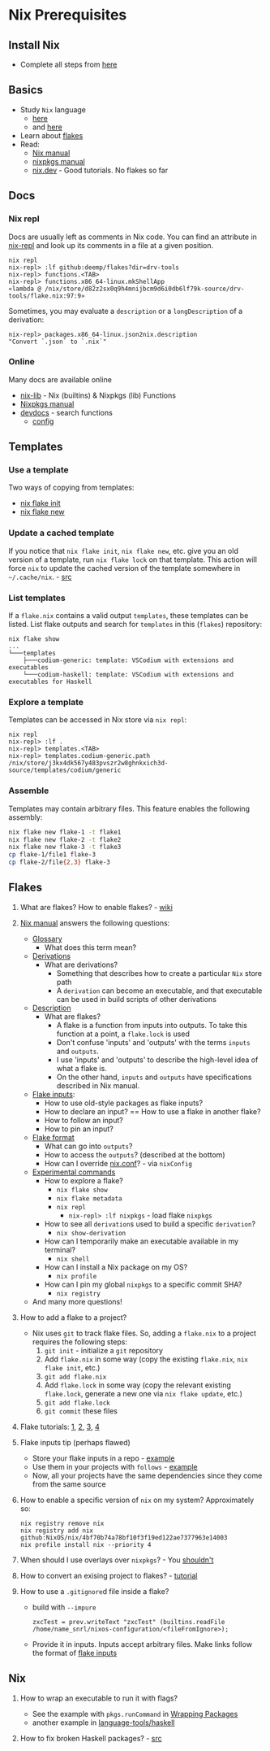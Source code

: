# Nix Prerequisites

## Install Nix

- Complete all steps from [here](InstallNix.md)

## Basics

- Study `Nix` language
  - [here](https://nixos.wiki/wiki/Overview_of_the_Nix_Language)
  - and [here](https://nixos.org/manual/nix/unstable/language/index.html)
- Learn about [flakes](#flakes)
- Read:
  - [Nix manual](https://nixos.org/manual/nix/unstable/command-ref/nix-store.html?searchbar=&search=s)
  - [nixpkgs manual](https://nixos.org/manual/nixpkgs/unstable)
  - [nix.dev](https://nix.dev/) - Good tutorials. No flakes so far

## Docs

### Nix repl

Docs are usually left as comments in Nix code. You can find an attribute in [nix-repl](https://nixos.org/manual/nix/stable/command-ref/new-cli/nix3-repl.html) and look up its comments in a file at a given position.

```console
nix repl
nix-repl> :lf github:deemp/flakes?dir=drv-tools
nix-repl> functions.<TAB>
nix-repl> functions.x86_64-linux.mkShellApp
«lambda @ /nix/store/d82z2sx0q9h4mnijbcm9d6i0db6lf79k-source/drv-tools/flake.nix:97:9»
```

Sometimes, you may evaluate a `description` or a `longDescription` of a derivation:

```console
nix-repl> packages.x86_64-linux.json2nix.description
"Convert `.json` to `.nix`"
```

### Online

Many docs are available online

- [nix-lib](https://teu5us.github.io/nix-lib.html) - Nix (builtins) & Nixpkgs (lib) Functions
- [Nixpkgs manual](https://nixos.org/manual/nixpkgs/stable/#nixpkgs-manual)
- [devdocs](https://devdocs.io/) - search functions
  - [config](./devdocs-config.json)

## Templates

### Use a template

Two ways of copying from templates:

- [nix flake init](https://nixos.org/manual/nix/stable/command-ref/new-cli/nix3-flake-init.html)
- [nix flake new](https://nixos.org/manual/nix/stable/command-ref/new-cli/nix3-flake-new.html)

### Update a cached template

If you notice that `nix flake init`, `nix flake new`, etc. give you an old version of a template, run `nix flake lock` on that template. This action will force `nix` to update the cached version of the template somewhere in `~/.cache/nix`. - [src](https://t.me/ru_nixos/140144)

### List templates

If a `flake.nix` contains a valid output `templates`, these templates can be listed.
List flake outputs and search for `templates` in this (`flakes`) repository:

```console
nix flake show
...
└───templates
    ├───codium-generic: template: VSCodium with extensions and executables
    └───codium-haskell: template: VSCodium with extensions and executables for Haskell
```

### Explore a template

Templates can be accessed in Nix store via `nix repl`:

```console
nix repl
nix-repl> :lf .
nix-repl> templates.<TAB>
nix-repl> templates.codium-generic.path
/nix/store/j3kx4dk567y483pvszr2w8ghnkxich3d-source/templates/codium/generic
```

### Assemble

Templates may contain arbitrary files. This feature enables the following assembly:

```sh
nix flake new flake-1 -t flake1
nix flake new flake-2 -t flake2
nix flake new flake-3 -t flake3
cp flake-1/file1 flake-3
cp flake-2/file{2,3} flake-3
```

## Flakes

1. What are flakes? How to enable flakes? - [wiki](https://nixos.wiki/wiki/Flakes)

1. [Nix manual](https://nixos.org/manual/nix/unstable/) answers the following questions:
   - [Glossary](https://nixos.org/manual/nix/unstable/glossary.html#glossary)
     - What does this term mean?
   - [Derivations](https://nixos.org/manual/nix/unstable/language/derivations.html#derivations)
     - What are derivations?
       - Something that describes how to create a particular `Nix` store path
       - A `derivation` can become an executable, and that executable can be used in build scripts of other derivations
   - [Description](https://nixos.org/manual/nix/unstable/command-ref/new-cli/nix3-flake.html#description)
     - What are flakes?
       - A flake is a function from inputs into outputs. To take this function at a point, a `flake.lock` is used
       - Don't confuse 'inputs' and 'outputs' with the terms `inputs` and `outputs`.
       - I use 'inputs' and 'outputs' to describe the high-level idea of what a flake is.
       - On the other hand, `inputs` and `outputs` have specifications described in Nix manual.
   - [Flake inputs](https://nixos.org/manual/nix/unstable/command-ref/new-cli/nix3-flake.html#flake-inputs):
     - How to use old-style packages as flake inputs?
     - How to declare an input? == How to use a flake in another flake?
     - How to follow an input?
     - How to pin an input?
   - [Flake format](https://nixos.org/manual/nix/unstable/command-ref/new-cli/nix3-flake.html#flake-format)
     - What can go into `outputs`?
     - How to access the `outputs`? (described at the bottom)
     - How can I override [nix.conf](https://nixos.org/manual/nix/unstable/command-ref/conf-file.html)? - via `nixConfig`
   - [Experimental commands](https://nixos.org/manual/nix/unstable/command-ref/experimental-commands.html)
     - How to explore a flake?
       - `nix flake show`
       - `nix flake metadata`
       - `nix repl`
         - `nix-repl> :lf nixpkgs` - load flake `nixpkgs`
     - How to see all `derivation`s used to build a specific `derivation`?
       - `nix show-derivation`
     - How can I temporarily make an executable available in my terminal?
       - `nix shell`
     - How can I install a Nix package on my OS?
       - `nix profile`
     - How can I pin my global `nixpkgs` to a specific commit SHA?
       - `nix registry`
   - And many more questions!

1. How to add a flake to a project?
    - Nix uses `git` to track flake files. So, adding a `flake.nix` to a project requires the following steps:
       1. `git init` - initialize a `git` repository
       1. Add `flake.nix` in some way (copy the existing `flake.nix`, `nix flake init`, etc.)
       1. `git add flake.nix`
       1. Add `flake.lock` in some way (copy the relevant existing `flake.lock`, generate a new one via `nix flake update`, etc.)
       1. `git add flake.lock`
       1. `git commit` these files

1. Flake tutorials: [1](https://nix-tutorial.gitlabpages.inria.fr/nix-tutorial/flakes.html?highlight=flake), [2](https://yuanwang.ca/posts/getting-started-with-flakes.html), [3](https://ghedam.at/a-tour-of-nix-flakes), [4](https://xeiaso.net/blog/nix-flakes-2-2022-02-27)

1. Flake inputs tip (perhaps flawed)
   - Store your flake inputs in a repo - [example](https://github.com/deemp/flakes/blob/2395f79740fdc5f14f91db10b1acd2892cdee28c/source-flake)
   - Use them in your projects with `follows` - [example](https://github.com/deemp/flakes/blob/2395f79740fdc5f14f91db10b1acd2892cdee28c/codium/flake.nix#L5)
   - Now, all your projects have the same dependencies since they come from the same source

1. How to enable a specific version of `nix` on my system? Approximately so:

   ```console
   nix registry remove nix
   nix registry add nix github:NixOS/nix/4bf70b74a78bf10f3f19ed122ae7377963e14003
   nix profile install nix --priority 4
   ```

1. When should I use overlays over `nixpkgs`? - You [shouldn't](https://zimbatm.com/notes/1000-instances-of-nixpkgs)

1. How to convert an exising project to flakes? - [tutorial](https://garnix.io/blog/converting-to-flakes)

1. How to use a `.gitignore`d file inside a flake?

   - build with `--impure`

      ```console
      zxcTest = prev.writeText "zxcTest" (builtins.readFile /home/name_snrl/nixos-configuration/<fileFromIgnore>);
      ```

   - Provide it in inputs. Inputs accept arbitrary files. Make links follow the format of [flake inputs](https://nixos.org/manual/nix/stable/command-ref/new-cli/nix3-flake.html#flake-inputs)

## Nix

1. How to wrap an executable to run it with flags?
   - See the example with `pkgs.runCommand` in [Wrapping Packages](https://nixos.wiki/wiki/Nix_Cookbook#Wrapping_packages)
   - another example in [language-tools/haskell](https://github.com/deemp/flakes/blob/4ed230763b12a2805b0369cf4446fff1e490a582/language-tools/haskell/flake.nix#L36)

1. How to fix broken Haskell packages? - [src](https://gutier.io/post/development-fixing-broken-haskell-packages-nixpkgs/)
